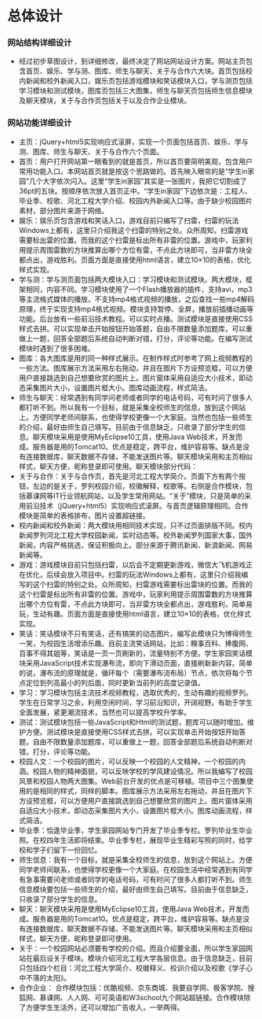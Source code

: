# 总体设计
### 网站结构详细设计
* 经过初步草图设计，到详细修改，最终决定了网站网站设计方案。网站主页包含首页、娱乐、学与测、图库、师生与聊天、关于与合作六大块。首页包括校内新闻和校外新闻入口，娱乐页包括游戏模块和笑话模块入口，学与测页包括学习模块和测试模块，图库页包括三大图集，师生与聊天页包括师生信息模块及聊天模块，关于与合作页包括关于以及合作企业模块。
### 网站功能详细设计

* 主页：jQuery+html5实现响应式滚屏，实现一个页面包括首页、娱乐、学与测、图库、师生与聊天、关于与合作六个页面。
* 首页：用户打开网站第一眼看到的就是首页，所以首页要简明美观，包含用户常用功能入口。本网站首页就是按这个思路做的。首先映入眼帘的是“学生in家园”几个大字依次闪入。这里“学生in家园”其实是一张图片，我把它切割成了36pt的五块。按顺序依次放入首页正中。“学生in家园”下边依次是：工程人、毕业季、校歌、河北工程大学介绍、校园内外新闻入口等。由于缺少校园图片素材，部分图片来源于网络。
* 娱乐：娱乐页包含游戏和笑话入口，游戏目前只编写了扫雷，扫雷的玩法Windows上都有，这里只介绍我这个扫雷的特别之处。众所周知，扫雷游戏需要标出雷的位置。而我的这个扫雷是标出所有非雷的位置。游戏中，玩家利用提示周围雷数的方块推算出哪个方位有雷，不点此方块即可，当非雷方块全都点出，游戏胜利。页面方面是直接使用html语言，建立10×10的表格，优化样式实现。
* 学与测：学与测页面包括两大模块入口：学习模块和测试模块。两大模块，框架相同，内容不同。学习模块使用了一个Flash播放器的插件，支持avi，mp3等主流格式媒体的播放，不支持mp4格式视频的播放，之后查找一些mp4解码原理，终于实现支持mp4格式视频。模块支持暂停、全屏，播放前插播动画等功能。后台放有一些前沿技术教程。可以实时点播。测试模块是直接使用CSS样式去拼。可以实现单击开始按钮开始答题，自由不限数量添加题库，可以重做上一题，回答全部题后系统自动判断对错，打分，评论等功能。在编写测试模块时遇到了很多困难。
* 图库：各大图库是用的同一种样式展示。在制作样式时参考了网上视频教程的一些方法。图库展示方法采用左右拖动，并且在图片下方设预览框，可以方便用户直接跳选到自己想要欣赏的图片上。图片窗体采用自适应大小技术，即动态采集图片大小，设置图片框大小。图库动画流程，样式简洁。
* 师生与聊天：经常遇到有同学问老师或者同学的电话号码，可有时问了很多人都打听不到。所以我有一个目标，就是采集全校师生的信息，放到这个网站上。方便同学老师间联系，也使得学校更像一个大家庭。当然也包括一些师生的介绍，最好由师生自己填写。目前由于信息缺乏，只收录了部分学生的信息。聊天模块采用是使用MyEclipse10工具，使用Java Web技术，开发而成。服务器是用的Tomcat10。优点是稳定，跨平台，维护容易等。缺点是没有连接数据库，聊天数据不存储，不能发送图片等。聊天模块采用和主页相似样式，聊天方便，昵称登录即可使用。聊天模块部分代码：
* 关于与合作：关于与合作页，首先是河北工程大学简介。页面下方有两个按钮，左边的是关于，罗列校园介绍，校徽解释，校歌等。右侧是合作模块，包括慕课网等IT行业领航网站，以及学生常用网站。“关于”模块，只是简单的采用前沿技术（jQuery+html5）实现响应式滚屏。与首页逻辑原理相同。合作模块是简单的表格排布，图片设置超链接。
* 校内新闻和校外新闻：两大模块用相同技术实现，只不过页面排版不同。校内新闻罗列河北工程大学校园新闻，实时动态等。校外新闻罗列国家大事，国外新闻，内容严格挑选，保证积极向上。部分来源于腾讯新闻、新浪新闻、网易新闻等。
* 游戏：游戏模块目前只包括扫雷，以后会不定期更新游戏，微信大飞机游戏正在优化，后续会放入项目中。扫雷的玩法Windows上都有，这里只介绍我编写的这个扫雷的特别之处。众所周知，扫雷游戏需要标出雷块的位置。而我的这个扫雷是标出所有非雷的位置。游戏中，玩家利用提示周围雷数的方块推算出哪个方位有雷，不点此方块即可，当非雷方块全都点出，游戏胜利，简单易玩，生动有趣。页面方面是直接使用html语言，建立10×10的表格，优化样式实现。
* 笑话：笑话模块不只有笑话，还有搞笑的动态图片。编写此模块只为博得师生一笑，为校园生活增添乐趣。目前主流笑话网站，比如：糗事百科、捧腹网、百事不得其姐等，笑话是一页一页刷新的，流量特别不方便。学生家园笑话模块采用JavaScript技术实现瀑布流，即向下滑动页面，直接刷新新内容。简单的说，瀑布流的原理就是，循环每个（需要瀑布流布局）节点，依次将每个节点定位到列高最小的列后面，同时更新当前列的高度记录值。
* 学习：学习模块包括主流技术视频教程，选取优秀的，生动有趣的视频罗列。学生在日常学习之余，利用空闲时间，学习前沿知识，开阔视野。有助于学生全面发展，紧更潮流技术，当然也可以提高学校升学率。
* 测试：测试模块包括一些JavaScript和Html的测试题，题库可以随时增加。维护方便。测试模块是直接使用CSS样式去拼。可以实现单击开始按钮开始答题，自由不限数量添加题库，可以重做上一题，回答全部题后系统自动判断对错，打分，评论等功能。
* 校园人文：一个校园的图片，可以反映一个校园的人文精神，一个校园的内涵。校园人物的精神面貌，可以反映学校的学风建设情况。所以我编写了校园风景和校园人物两大图集。Web前台开发的优点是可移植。项目中三个图集使用的是相同的样式，同样的脚本。图库展示方法采用左右拖动，并且在图片下方设预览框，可以方便用户直接跳选到自己想要欣赏的图片上。图片窗体采用自适应大小技术，即动态采集图片大小，设置图片框大小。图库动画流程，样式简洁。
* 毕业季：恰逢毕业季，学生家园网站专门开发了毕业季专栏。罗列毕业生毕业照。在校四年生活即将结束。毕业季专栏，展现毕业生精彩写照的同时，给学校和学子们留下一份回忆。
* 师生信息：我有一个目标，就是采集全校师生的信息，放到这个网站上。方便同学老师间联系，也使得学校更像一个大家庭。在校园生活中经常遇到有同学有急事需要问老师或者同学的电话号码，可有时问了很多人都打听不到。师生信息模块要包括一些师生的介绍，最好由师生自己填写。目前由于信息缺乏，只收录了部分学生的信息。
* 聊天：聊天模块采用是使用MyEclipse10工具，使用Java Web技术，开发而成。服务器是用的Tomcat10。优点是稳定，跨平台，维护容易等。缺点是没有连接数据库，聊天数据不存储，不能发送图片等。聊天模块采用和主页相似样式，聊天方便，昵称登录即可使用。
* 关于：一个校园网站必须要有学校的介绍。而且介绍要全面，所以学生家园网站在最后设关于模块。模块介绍河北工程大学各层信息。由于信息缺乏，目前只包括四个栏目：河北工程大学简介、校徽释义、校训介绍以及校歌《学子心中不落的太阳》。
* 合作企业： 合作模块包括：优酷视频、京东商城、我要自学网、极客学院、搜狐网、慕课网、人人网、可可英语和W3school九个网站超链接。合作模块除了方便学生生活外，还可以增加广告收入，一举两得。

